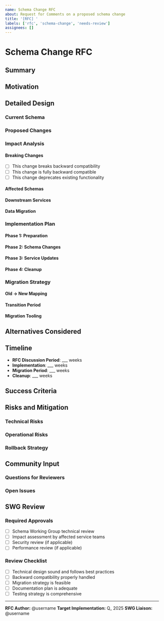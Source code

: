 ```yaml
---
name: Schema Change RFC
about: Request for Comments on a proposed schema change
title: '[RFC] '
labels: ['rfc', 'schema-change', 'needs-review']
assignees: []
---
```


# Schema Change RFC

## Summary
<!-- Brief description of the proposed change -->

## Motivation
<!-- Why is this change needed? What problem does it solve? -->

## Detailed Design

### Current Schema
<!-- Show the current schema or describe current state -->

### Proposed Changes
<!-- Detailed description of the proposed changes -->

### Impact Analysis

#### Breaking Changes
- [ ] This change breaks backward compatibility
- [ ] This change is fully backward compatible
- [ ] This change deprecates existing functionality

#### Affected Schemas
<!-- List all schemas that would be modified -->

#### Downstream Services
<!-- List services that would be affected -->

#### Data Migration
<!-- Describe any data migration requirements -->

### Implementation Plan

#### Phase 1: Preparation
<!-- What needs to be done before the change -->

#### Phase 2: Schema Changes
<!-- The actual schema modifications -->

#### Phase 3: Service Updates
<!-- Required service modifications -->

#### Phase 4: Cleanup
<!-- Removal of deprecated functionality -->

### Migration Strategy
<!-- For breaking changes, describe migration path -->

#### Old → New Mapping
<!-- How existing data/schemas map to new structure -->

#### Transition Period
<!-- How long both versions will coexist -->

#### Migration Tooling
<!-- Any tools or scripts needed for migration -->

## Alternatives Considered
<!-- What other approaches were considered and why were they rejected? -->

## Timeline

- **RFC Discussion Period**: ___ weeks
- **Implementation**: ___ weeks
- **Migration Period**: ___ weeks
- **Cleanup**: ___ weeks

## Success Criteria
<!-- How will we know this change was successful? -->

## Risks and Mitigation

### Technical Risks
<!-- Potential technical issues and how to address them -->

### Operational Risks
<!-- Potential operational issues and mitigation strategies -->

### Rollback Strategy
<!-- How to rollback if issues arise -->

## Community Input

### Questions for Reviewers
<!-- Specific questions you want feedback on -->

### Open Issues
<!-- Known issues that need community input -->

## SWG Review

### Required Approvals
- [ ] Schema Working Group technical review
- [ ] Impact assessment by affected service teams
- [ ] Security review (if applicable)
- [ ] Performance review (if applicable)

### Review Checklist
- [ ] Technical design sound and follows best practices
- [ ] Backward compatibility properly handled
- [ ] Migration strategy is feasible
- [ ] Documentation plan is adequate
- [ ] Testing strategy is comprehensive

---

**RFC Author:** @username
**Target Implementation:** Q_ 2025
**SWG Liaison:** @username